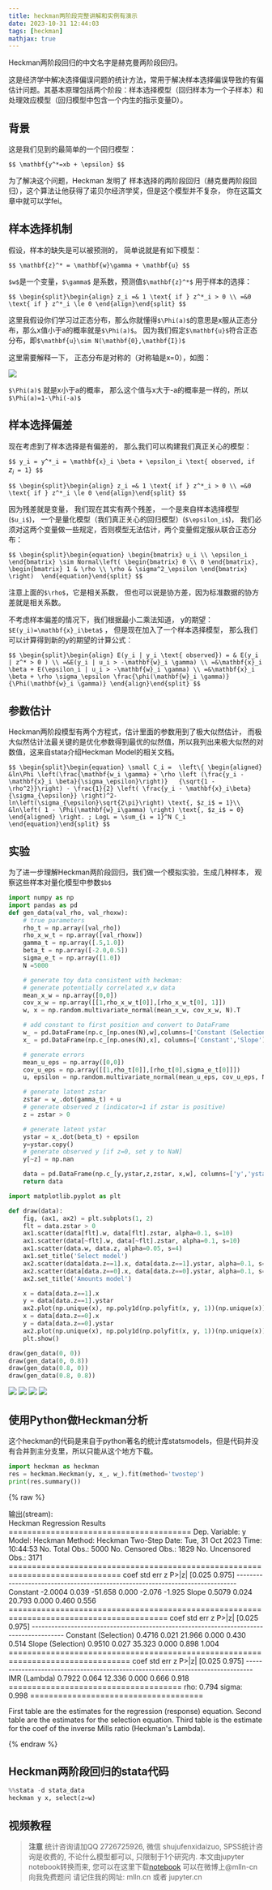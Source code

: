 ```yaml
---
title: heckman两阶段完整讲解和实例有演示
date: 2023-10-31 12:44:03
tags: [heckman]
mathjax: true
---
```



Heckman两阶段回归的中文名字是赫克曼两阶段回归。

这是经济学中解决选择偏误问题的统计方法，常用于解决样本选择偏误导致的有偏估计问题。其基本原理包括两个阶段：样本选择模型（回归样本为一个子样本）和处理效应模型（回归模型中包含一个内生的指示变量D）。



<!--more-->

## 背景

这是我们见到的最简单的一个回归模型：

`$$
\mathbf{y^*=xb + \epsilon}
$$`

为了解决这个问题，Heckman 发明了 样本选择的两阶段回归（赫克曼两阶段回归），这个算法让他获得了诺贝尔经济学奖，但是这个模型并不复杂， 你在这篇文章中就可以学fei。

## 样本选择机制

假设，样本的缺失是可以被预测的， 简单说就是有如下模型：

`$$
\mathbf{z}^* = \mathbf{w}\gamma + \mathbf{u}
$$`

`$w$`是一个变量，`$\gamma$` 是系数，预测值`$\mathbf{z}^*$` 用于样本的选择：

`$$
\begin{split}\begin{align}
z_i =& 1 \text{ if } z^*_i > 0 \\
    =&0 \text{ if } z^*_i \le 0
\end{align}\end{split}
$$`

这里我假设你们学习过正态分布，那么你就懂得`$\Phi(a)$`的意思是x服从正态分布，那么x值小于a的概率就是`$\Phi(a)$`。
因为我们假定`$\mathbf{u}$`符合正态分布，即`$\mathbf{u}\sim N(\mathbf{0},\mathbf{I})$`

这里需要解释一下， 正态分布是对称的（对称轴是x=0），如图：

<img src="imgs/norm.png">

`$\Phi(a)$` 就是x小于a的概率， 那么这个值与x大于-a的概率是一样的，所以`$\Phi(a)=1-\Phi(-a)$`

## 样本选择偏差

现在考虑到了样本选择是有偏差的， 那么我们可以构建我们真正关心的模型：

`$$
y_i = y^*_i = \mathbf{x}_i \beta + \epsilon_i \text{ observed, if `$z_i$` = 1}
$$`

`$$
\begin{split}\begin{align}
z_i =& 1 \text{ if } z^*_i > 0 \\
    =&0 \text{ if } z^*_i \le 0
\end{align}\end{split}
$$`

因为残差就是变量， 我们现在其实有两个残差， 一个是来自样本选择模型(`$u_i$`)， 一个是量化模型（我们真正关心的回归模型）(`$\epsilon_i$`)，
我们必须对这两个变量做一些规定，否则模型无法估计，两个变量假定服从联合正态分布：

`$$
\begin{split}\begin{equation}
\begin{bmatrix} u_i \\ \epsilon_i \end{bmatrix} \sim Normal\left( \begin{bmatrix} 0 \\ 0 \end{bmatrix}, \begin{bmatrix} 1 & \rho \\ \rho & \sigma^2_\epsilon \end{bmatrix}  \right) 
\end{equation}\end{split}
$$`

注意上面的`$\rho$`，它是相关系数， 但也可以说是协方差，因为标准数据的协方差就是相关系数。

不考虑样本偏差的情况下，我们根据最小二乘法知道， y的期望： `$E(y_i)=\mathbf{x}_i\beta$` ， 但是现在加入了一个样本选择模型，
那么我们可以计算得到新的y的期望的计算公式：

`$$
\begin{split}\begin{align}
E(y_i | y_i \text{ observed}) = & E(y_i | z^* > 0 ) \\
=&E(y_i | u_i > -\mathbf{w}_i \gamma) \\
=&\mathbf{x}_i \beta + E(\epsilon_i | u_i > -\mathbf{w}_i \gamma) \\
=&\mathbf{x}_i \beta + \rho \sigma_\epsilon \frac{\phi(\mathbf{w}_i \gamma)}{\Phi(\mathbf{w}_i \gamma)}
\end{align}\end{split}
$$`

## 参数估计

Heckman两阶段模型有两个方程式，估计里面的参数用到了极大似然估计，
而极大似然估计法最关键的是优化参数得到最优的似然值，所以我列出来极大似然的对数值，这来自stata介绍Heckman Model的相关文档。

`$$
\begin{split}\begin{equation}
  \small
C_i = 
\left\{
\begin{aligned}
 &ln\Phi \left(\frac{\mathbf{w_i \gamma} + \rho \left (\frac{y_i - \mathbf{x}_i \beta}{\sigma_\epsilon}\right)}   {\sqrt{1 - \rho^2}}\right) - \frac{1}{2} \left( \frac{y_i - \mathbf{x}_i\beta}{\sigma_{\epsilon}} \right)^2-ln\left(\sigma_{\epsilon}\sqrt{2\pi}\right) \text{, $z_i$ = 1}\\
&ln\left( 1 - \Phi(\mathbf{w}_i\gamma) \right) \text{, $z_i$ = 0}
\end{aligned}
\right. ;
LogL = \sum_{i = 1}^N C_i
\end{equation}\end{split}
$$`

## 实验

为了进一步理解Heckman两阶段回归，我们做一个模拟实验，生成几种样本， 观察这些样本对量化模型中参数`$b$`


```python
import numpy as np
import pandas as pd
def gen_data(val_rho, val_rhoxw):
    # true parameters
    rho_t = np.array([val_rho])
    rho_x_w_t = np.array([val_rhoxw])
    gamma_t = np.array([.5,1.0])
    beta_t = np.array([-2.0,0.5])
    sigma_e_t = np.array([1.0])
    N =5000

    # generate toy data consistent with heckman:
    # generate potentially correlated x,w data
    mean_x_w = np.array([0,0])
    cov_x_w = np.array([[1,rho_x_w_t[0]],[rho_x_w_t[0], 1]])
    w, x = np.random.multivariate_normal(mean_x_w, cov_x_w, N).T

    # add constant to first position and convert to DataFrame
    w_ = pd.DataFrame(np.c_[np.ones(N),w],columns=['Constant (Selection)','Slope (Selection)'])
    x_ = pd.DataFrame(np.c_[np.ones(N),x], columns=['Constant','Slope'])

    # generate errors 
    mean_u_eps = np.array([0,0])
    cov_u_eps = np.array([[1,rho_t[0]],[rho_t[0],sigma_e_t[0]]])
    u, epsilon = np.random.multivariate_normal(mean_u_eps, cov_u_eps, N).T

    # generate latent zstar
    zstar = w_.dot(gamma_t) + u
    # generate observed z (indicator=1 if zstar is positive)
    z = zstar > 0  

    # generate latent ystar
    ystar = x_.dot(beta_t) + epsilon
    y=ystar.copy()
    # generate observed y [if z=0, set y to NaN]
    y[~z] = np.nan

    data = pd.DataFrame(np.c_[y,ystar,z,zstar, x,w], columns=['y','ystar','z','zstar','x','w'])
    return data
```


```python
import matplotlib.pyplot as plt

def draw(data):
    fig, (ax1, ax2) = plt.subplots(1, 2)
    flt = data.zstar > 0
    ax1.scatter(data[flt].w, data[flt].zstar, alpha=0.1, s=10)
    ax1.scatter(data[~flt].w, data[~flt].zstar, alpha=0.1, s=10)
    ax1.scatter(data.w, data.z, alpha=0.05, s=4)
    ax1.set_title('Select model')
    ax2.scatter(data[data.z==1].x, data[data.z==1].ystar, alpha=0.1, s=10)
    ax2.scatter(data[data.z==0].x, data[data.z==0].ystar, alpha=0.1, s=10)
    ax2.set_title('Amounts model')

    x = data[data.z==1].x
    y = data[data.z==1].ystar
    ax2.plot(np.unique(x), np.poly1d(np.polyfit(x, y, 1))(np.unique(x)))
    x = data[data.z==0].x
    y = data[data.z==0].ystar
    ax2.plot(np.unique(x), np.poly1d(np.polyfit(x, y, 1))(np.unique(x)))
    plt.show()

draw(gen_data(0, 0))
draw(gen_data(0, 0.8))
draw(gen_data(0.8, 0))
draw(gen_data(0.8, 0.8))
```


<img src="output_8_0.png">



<img src="output_8_1.png">



<img src="output_8_2.png">



<img src="output_8_3.png">


## 使用Python做Heckman分析

这个heckman的代码是来自于python著名的统计库statsmodels，但是代码并没有合并到主分支里，所以只能从这个地方下载。


```python
import heckman as heckman
res = heckman.Heckman(y, x_, w_).fit(method='twostep')
print(res.summary())
```

{% raw %}
<div class="output" contenteditable="true">
输出(stream):<br>
       Heckman Regression Results      
=======================================
Dep. Variable:                        y
Model:                          Heckman
Method:                Heckman Two-Step
Date:                  Tue, 31 Oct 2023
Time:                          10:44:53
No. Total Obs.:                    5000
No. Censored Obs.:                 1829
No. Uncensored Obs.:               3171
==============================================================================
                 coef    std err          z      P>|z|      [0.025      0.975]
------------------------------------------------------------------------------
Constant      -2.0004      0.039    -51.658      0.000      -2.076      -1.925
Slope          0.5079      0.024     20.793      0.000       0.460       0.556
========================================================================================
                           coef    std err          z      P>|z|      [0.025      0.975]
----------------------------------------------------------------------------------------
Constant (Selection)     0.4716      0.021     21.966      0.000       0.430       0.514
Slope (Selection)        0.9510      0.027     35.323      0.000       0.898       1.004
================================================================================
                   coef    std err          z      P>|z|      [0.025      0.975]
--------------------------------------------------------------------------------
IMR (Lambda)     0.7922      0.064     12.336      0.000       0.666       0.918
=====================================
rho:                            0.794
sigma:                          0.998
=====================================

First table are the estimates for the regression (response) equation.
Second table are the estimates for the selection equation.
Third table is the estimate for the coef of the inverse Mills ratio (Heckman's Lambda).

</div>
{% endraw %}

## Heckman两阶段回归的stata代码




```python
%%stata -d stata_data
heckman y x, select(z=w)
```

## 视频教程



> **注意**
> 统计咨询请加QQ 2726725926, 微信 shujufenxidaizuo,  SPSS统计咨询是收费的, 不论什么模型都可以, 只限制于1个研究内. 
> 本文由jupyter notebook转换而来, 您可以在这里下载[notebook](heckman两阶段完整讲解和实例有演示.ipynb)
> 可以在微博上@mlln-cn向我免费题问
> 请记住我的网址: mlln.cn 或者 jupyter.cn
